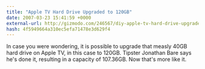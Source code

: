 ```yaml
---
title: "Apple TV Hard Drive Upgraded to 120GB"
date: 2007-03-23 15:41:59 +0000
external-url: http://gizmodo.com/246567/diy-apple-tv-hard-drive-upgraded-to-120gb
hash: 4f5949664a310ec5efa71478e3d629f4
---
```


In case you were wondering, it is possible to upgrade that measly 40GB hard drive on Apple TV, in this case to 120GB. Tipster Jonathan Bare says he's done it, resulting in a capacity of 107.36GB. Now that's more like it.
